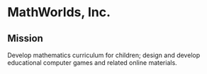 # MathWorlds, Inc.

## Mission ##

Develop mathematics curriculum for children;
design and develop educational computer games and related online materials.

